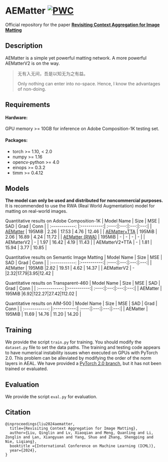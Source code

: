 # AEMatter [![PWC](https://img.shields.io/endpoint.svg?url=https://paperswithcode.com/badge/rethinking-context-aggregation-in-natural/image-matting-on-composition-1k-1)](https://paperswithcode.com/sota/image-matting-on-composition-1k-1?p=rethinking-context-aggregation-in-natural)

Official repository for the paper [**Revisiting Context Aggregation for Image Matting**](https://arxiv.org/abs/2304.01171)

## Description

AEMatter is a simple yet powerful matting network. A more powerful AEMatterV2 is on the way.
> 无有入无间，吾是以知无为之有益。
> 
> Only nothing can enter into no-space. Hence, I know the advantages of non-doing.

## Requirements
#### Hardware:

GPU memory >= 10GB for inference on Adobe Composition-1K testing set.

#### Packages:

- torch >= 1.10, < 2.0
- numpy >= 1.16
- opencv-python >= 4.0
- einops >= 0.3.2
- timm >= 0.4.12

## Models
**The model can only be used and distributed for noncommercial purposes.** It is recommended to use the RWA (Real World Augmentation) model for matting on real-world images.

Quantitative results on Adobe Composition-1K
| Model Name  |   Size   | MSE | SAD | Grad | Conn |
| :------------: |:-----------:| :----:|:---:|:---:|:---:|
| [AEMatter](https://mega.nz/file/7N4AEKrS#L4h3Cm2qLMMbwBGm1lyGOmVDTXJwDMAi4BlBauqNHrI) | 195MiB | 2.26 | 17.53 | 4.76 | 12.46 |
| [AEMatter+TTA](https://mega.nz/file/7N4AEKrS#L4h3Cm2qLMMbwBGm1lyGOmVDTXJwDMAi4BlBauqNHrI) | 195MiB | 2.06 | 16.89 | 4.24 | 11.72 |
| [AEMatter (RWA)](https://mega.nz/file/OEAhHAwB#jt_qn4v5RA1nNX4URDCjqDUA0Xu-UILRJJq9CCB13dk) | 195MiB | - | - | - | - |
| AEMatterV2 | - | 1.97 | 16.42 | 4.19 | 11.43 |
| AEMatterV2+TTA | - | 1.81 | 15.94 | 3.77 | 10.85 |

Quantitative results on Semantic Image Matting
| Model Name  |   Size   | MSE | SAD | Grad | Conn |
| :------------: |:-----------:| :----:|:---:|:---:|:---:|
| AEMatter | 195MiB |2.82 | 19.51 | 4.62 | 14.37 |
| AEMatterV2 | - |2.32|17.79|3.95|12.42 |

Quantitative results on Transparent-460
| Model Name  |   Size   | MSE | SAD | Grad | Conn |
| :------------: |:-----------:| :----:|:---:|:---:|:---:|
| AEMatter | 195MiB |6.92|122.27|27.42|112.02 |

Quantitative results on AIM-500
| Model Name  |   Size   | MSE | SAD | Grad | Conn |
| :------------: |:-----------:| :----:|:---:|:---:|:---:|
| AEMatter | 195MiB | 11.69 | 14.76 | 11.20 | 14.20 | 


## Training
We provide the script `train.py`  for training. You should modify the `dataset.py` file to set the data paths. The training and testing code appears to have numerical instability issues when executed on GPUs with PyTorch 2.0. This problem can be alleviated by modifying the order of the norm layers in AEAL. We have provided a [PyTorch 2.0 branch](https://github.com/aipixel/AEMatter/tree/Pytorch2.0), but it has not been trained or evaluated.

## Evaluation
We provide the script `eval.py`  for evaluation.

## Citation
```
@inproceedings{liu2024aematter,
  title={Revisiting Context Aggregation for Image Matting},
  author={Liu, Qinglin and Lv, Xiaoqian and Meng, Quanling and Li, Zonglin and Lan, Xiangyuan and Yang, Shuo and Zhang, Shengping and Nie, Liqiang},
  booktitle ={International Conference on Machine Learning (ICML)},
  year={2024},
}
```


